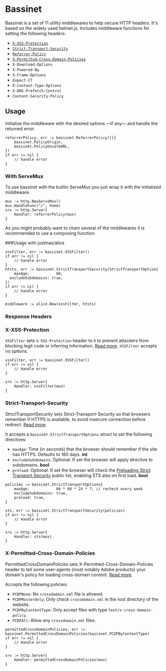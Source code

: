 # Bassinet

Bassinet is a set of 11 utility middlewares to help secure HTTP headers. It's based on the widely used helmet.js. Includes middleware functions for setting the following headers:

- [`X-XSS-Protection`](#X-XSS-Protection)
- [`Strict-Transport-Security`](#Strict-Transport-Security)
- [`Referrer-Policy`](#Referrer-Policy)
- [`X-Permitted-Cross-Domain-Policies`](#X-Permitted-Cross-Domain-Policies)
- `X-Download-Options`
- `X-Powered-By`
- `X-Frame-Options`
- `Expect-CT`
- `X-Content-Type-Options`
- `X-DNS-Prefetch-Control`
- `Content-Security-Policy`

## Usage

Initialize the middleware with the desired options —if any— and handle the returned error.

```
referrerPolicy, err := bassinet.ReferrerPolicy([]{
	bassinet.PolicyOrigin,
	bassinet.PolicyUnsafeURL,
})
if err != nil {
    // handle error
}
```

### With ServeMux

To use bassinet with the builtin ServeMux you just wrap it with the initialized middleware.

```
mux := http.NewServeMux()
mux.HandleFunc("/", home)
srv := http.Server{
	Handler: referrerPolicy(mux)
}
```

As you might probably want to chain several of the middlewares it is recommended to use a composing function.

###Usage with justinas/alice

```
xssFilter, err := bassinet.XSSFilter()
if err != nil {
    // handle error
}
htsts, err := bassinet.StrictTransportSecurity(StrictTransportOption{
	maxAge:            60,
  excludeSubdomains: true,
})
if err != nil {
	// handle error
}

middleware := alice.New(xssFilter, htsts)
```

### Response Headers

### X-XSS-Protection

`XSSFilter` sets `X-XSS-Protection` header to `0` to prevent attackers from blocking legit code or inferring information. [Read more](https://guillem-gelabert.github.io/posts/x-xss-protection/). `XSSFilter` accepts no options.

```
xssFilter, err := bassinet.XSSFilter()
if err != nil {
	// Handle error
}

srv := http.Server{
	Handler: xssFilter(mux)
}
```

### Strict-Transport-Security

StrictTransportSecurity sets Strict-Transport-Security so that browsers remember if HTTPS is available, to avoid insecure connection before redirect. [Read more](https://guillem-gelabert.github.io/posts/strict-transport-security/).

It accepts a `bassinet.StrictTransportOptions` struct to set the following directives:

- `maxAge`: Time (in seconds) that the browser should remember if the site has HTTPS. Defaults to 180 days. **int**
- `excludeSubdomains`: Optional. If set the browser will apply directive to subdomains. **bool**
- `preload`: Optional. If set the browser will check the [Preloading Strict Transport Security](https://hstspreload.org/) public list, enabling STS also on first load. **bool**

```
policies := bassinet.StrictTransportOptions{
	maxAge:            60 * 60 * 24 * 7, // recheck every week
	excludeSubdomains: true,
	preload: true,
}

sts, err := bassinet.StrictTransportSecurity(policies)
if err != nil {
	// Handle error
}

srv := http.Server{
	Handler: sts(mux)
}
```

### X-Permitted-Cross-Domain-Policies

PermittedCrossDomainPolicies sets X-Permitted-Cross-Domain-Policies header to tell some user-agents (most notably Adobe products) your domain's policy for loading cross-domain content. [Read more](https://www.adobe.com/devnet-docs/acrobatetk/tools/AppSec/xdomain.html).

Accepts the following policies:

- `PCDPNone`: No `crossdomain.xml` file is allowed.
- `PCDPMasterOnly`: Only check `crossdomain.xml` in the root directory of the website.
- `PCDPByContentType`: Only accept files with type `text/x-cross-domain-policy`.
- `PCDPAll`: Allow any `crossdomain.xml` files.

```
permittedCrossDomainPolicies, err := bassinet.PermittedCrossDomainPolicies(bassinet.PCDPByContentType)
if err != nil {
	// Handle error
}

srv := http.Server{
	Handler: permittedCrossDomainPolicies(mux)
}
```
